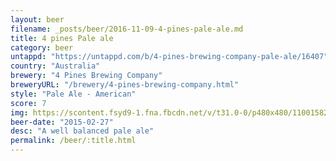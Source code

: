 ```yaml
---
layout: beer
filename: _posts/beer/2016-11-09-4-pines-pale-ale.md
title: 4 pines Pale ale
category: beer
untappd: "https://untappd.com/b/4-pines-brewing-company-pale-ale/16407"
country: "Australia"
brewery: "4 Pines Brewing Company"
breweryURL: "/brewery/4-pines-brewing-company.html"
style: "Pale Ale - American"
score: 7
img: https://scontent.fsyd9-1.fna.fbcdn.net/v/t31.0-0/p480x480/11001582_10153118792808745_2253924034975828582_o.jpg?_nc_cat=102&_nc_sid=e007fa&_nc_ohc=QYoAdPFzoh8AX-nRCVc&_nc_ht=scontent.fsyd9-1.fna&_nc_tp=6&oh=98737cbaa172ba137571c260948fafd4&oe=5F4B73A7
beer-date: "2015-02-27"
desc: "A well balanced pale ale"
permalink: /beer/:title.html
---
```


